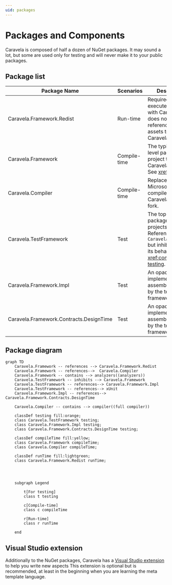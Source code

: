 ```yaml
---
uid: packages
---
```


# Packages and Components

Caravela is composed of half a dozen of NuGet packages. It may sound a lot, but some are used only for testing and will never make it to your public packages.


## Package list

| Package Name | Scenarios | Description |
|--|--|--|
| Caravela.Framework.Redist | Run-time | Required to execute code built with Caravela, but does not contain or reference the assets to build with Caravela |
| Caravela.Framework | Compile-time | The typical top-level package for a project that uses Caravela aspects. See <xref:installing>.
| Caravela.Compiler | Compile-time | Replaces Microsoft's C# compiler by Caravela's own fork.
| Caravela.TestFramework | Test | The top-level package for test projects. References `Caravela.Framework` but inhibits most of its behaviors. See <xref:compile-time-testing>. |
| Caravela.Framework.Impl | Test | An opaque implementation assembly required by the test framework. |
| Caravela.Framework.Contracts.DesignTime | Test | An opaque implementation assembly  required by the test framework.. |

## Package diagram


```mermaid
graph TD
    Caravela.Framework -- references --> Caravela.Framework.Redist
    Caravela.Framework -- references-->  Caravela.Compiler
    Caravela.Framework -- contains --> analyzers((analyzers))
    Caravela.TestFramework -- inhibits --> Caravela.Framework
    Caravela.TestFramework -- references--> Caravela.Framework.Impl
    Caravela.TestFramework -- references--> xUnit
    Caravela.Framework.Impl -- references--> Caravela.Framework.Contracts.DesignTime

    Caravela.Compiler -- contains --> compiler((full compiler))

    classDef testing fill:orange;
    class Caravela.TestFramework testing;
    class Caravela.Framework.Impl testing;
    class Caravela.Framework.Contracts.DesignTime testing;

    classDef compileTime fill:yellow;
    class Caravela.Framework compileTime;
    class Caravela.Compiler compileTime;

    classDef runTime fill:lightgreen;
    class Caravela.Framework.Redist runTime;

    


    subgraph Legend

        t[For testing]
        class t testing

        c[Compile-time]
        class c compileTime

        r[Run-time]
        class r runTime

    end

```

## Visual Studio extension

Additionally to the NuGet packages, Caravela has a [Visual Studio extension](https://marketplace.visualstudio.com/items?itemName=PostSharpTechnologies.caravela) to help you write new aspects This extension is optional but is recommended, at least in the beginning when you are learning the meta template language.